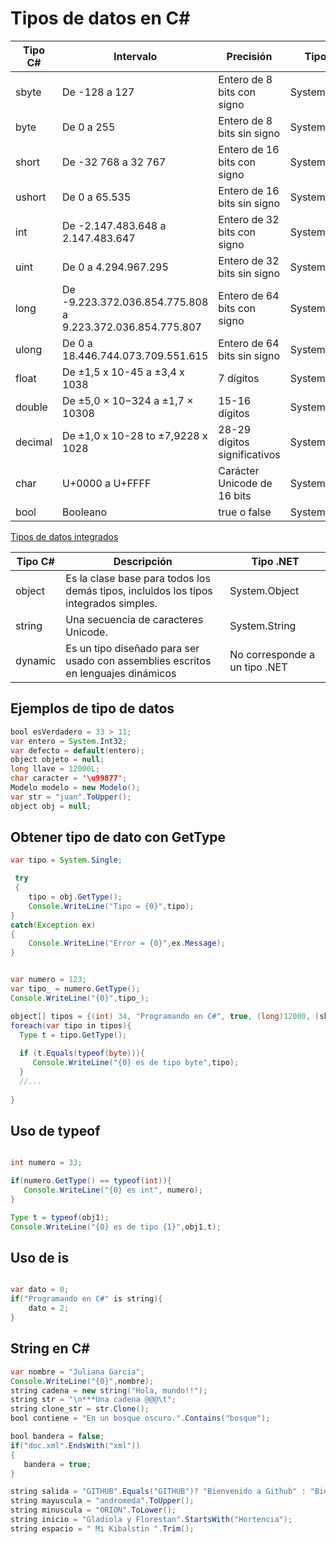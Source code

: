 # Tipos de datos en C#


| Tipo C#  | Intervalo  |   Precisión |   Tipo .NET|   Default|
|---|---|---|---|---|
| sbyte  |De -128 a 127   |  Entero de 8 bits con signo |  System.SByte | 0  |
| byte |  De 0 a 255 | Entero de 8 bits sin signo  |  System.Byte | 0  |
| short  | De -32 768 a 32 767  |  Entero de 16 bits con signo	 |  System.Int16 | 0  |
| ushort   | De 0 a 65.535  |  Entero de 16 bits sin signo | System.UInt16  | 0  |
| int  | De -2.147.483.648 a 2.147.483.647  | Entero de 32 bits con signo  |  System.Int32 |  0 |
| uint  | De 0 a 4.294.967.295  | Entero de 32 bits sin signo  |  System.UInt32 | 0  |
| long  |  De -9.223.372.036.854.775.808 a 9.223.372.036.854.775.807 | Entero de 64 bits con signo  |  System.Int64 | 0  |
| ulong | De 0 a 18.446.744.073.709.551.615  |  Entero de 64 bits sin signo |  System.UInt64 | 0  |
| float  |  De ±1,5 x 10-45 a ±3,4 x 1038 | 7 dígitos  |  System.Single | 0.0f  |
| double | De ±5,0 × 10−324 a ±1,7 × 10308  | 15-16 dígitos  | System.Double  |  0.0d |
| decimal  | De ±1,0 x 10-28 to ±7,9228 x 1028   |  28-29 dígitos significativos |  System.Decimal | 0m  |
| char | U+0000 a U+FFFF  |  Carácter Unicode de 16 bits | System.Char  | \x0000  |
| bool  | Booleano  | true o false  | System.Boolean  |  false |


[Tipos de datos integrados](http://joffremoncayo.com/blog/2018/10/03/tipos-de-datos-integrados-en-csharp/)


|Tipo C# 	|Descripción 	|Tipo .NET|
|---|---|---|
|object |	Es la clase base para todos los demás tipos, incluidos los tipos integrados simples.| 	System.Object|
|string| 	Una secuencia de caracteres Unicode. 	|System.String|
|dynamic |	Es un tipo diseñado para ser usado con assemblies escritos en lenguajes dinámicos| 	No corresponde a un tipo .NET|



## Ejemplos de tipo de datos

```java
bool esVerdadero = 33 > 11;
var entero = System.Int32;
var defecto = default(entero); 
object objeto = null;
long llave = 12000L;
char caracter = '\u99877';
Modelo modelo = new Modelo();
var str = "juan".ToUpper();
object obj = null;

```

## Obtener tipo de dato con GetType

```java
var tipo = System.Single;

 try
 {
    tipo = obj.GetType();
    Console.WriteLine("Tipo = {0}",tipo);
}
catch(Exception ex)
{
    Console.WriteLine("Error = {0}",ex.Message);
}


var numero = 123;
var tipo_ = numero.GetType();
Console.WriteLine("{0}",tipo_);

object[] tipos = {(int) 34, "Programando en C#", true, (long)12000, (sbyte) -3, };
foreach(var tipo in tipos){
  Type t = tipo.GetType();
  
  if (t.Equals(typeof(byte))){
     Console.WriteLine("{0} es de tipo byte",tipo);
  }
  //...
  
}

```

## Uso de typeof

```java

int numero = 33;

if(numero.GetType() == typeof(int)){
   Console.WriteLine("{0} es int", numero);
}

Type t = typeof(obj1);
Console.WriteLine("{0} es de tipo {1}",obj1,t);

```

## Uso de is

```java

var dato = 0;
if("Programando en C#" is string){
    dato = 2;
}

```



## String en C#

```java
var nombre = "Juliana Garcia";
Console.WriteLine("{0}",nombre);
string cadena = new string("Hola, mundo!!");
string str = "\n***Una cadena @@@\t";
string clone_str = str.Clone();
bool contiene = "En un bosque oscuro.".Contains("bosque");

bool bandera = false;
if("doc.xml".EndsWith("xml"))
{
   bandera = true;
}

string salida = "GITHUB".Equals("GITHUB")? "Bienvenido a Github" : "Bienvenido...";
string mayuscula = "andromeda".ToUpper();
string minuscula = "ORION".ToLower();
string inicio = "Gladiola y Florestan".StartsWith("Hortencia");
string espacio = " Mi Kibalstin ".Trim();
```


